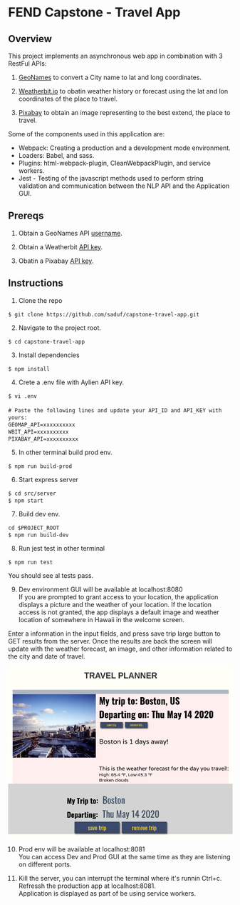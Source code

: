 # FEND Capstone - Travel App

## Overview

This project implements an asynchronous web app in combination with 3 RestFul APIs:

1. [GeoNames](http://www.geonames.org/export/web-services.html) to convert a City name to lat and long coordinates.

2. [Weatherbit.io](https://www.weatherbit.io/) to obatin weather history or forecast using the lat and lon coordinates of the place to travel.

3. [Pixabay](https://pixabay.com/api/docs/) to obtain an image representing to the best extend, the place to travel.

Some of the components used in this application are:

* Webpack: Creating a production and a development mode environment.
* Loaders: Babel, and sass.
* Plugins: html-webpack-plugin, CleanWebpackPlugin, and service workers.
* Jest - Testing of the javascript methods used to perform string validation and communication between the NLP API and the Application GUI.

## Prereqs

1. Obtain a GeoNames API [username](http://www.geonames.org/login).

2. Obtain a Weatherbit [API key](https://www.weatherbit.io/account/create).

3. Obatin a Pixabay [API key](https://pixabay.com/accounts/register/?source=main_nav_join).


## Instructions

1. Clone the repo

```
$ git clone https://github.com/saduf/capstone-travel-app.git
```

2. Navigate to the project root.
```
$ cd capstone-travel-app
```

3. Install dependencies
```
$ npm install
```

4. Crete a .env file with Aylien API key.
```
$ vi .env

# Paste the following lines and update your API_ID and API_KEY with yours:
GEOMAP_API=xxxxxxxxxx
WBIT_API=xxxxxxxxxx
PIXABAY_API=xxxxxxxxxx
```

5. In other terminal build prod env.
```
$ npm run build-prod
```

6. Start express server
```
$ cd src/server
$ npm start
```

7. Build dev env.
```
cd $PROJECT_ROOT
$ npm run build-dev
```

8. Run jest test in other terminal
```
$ npm run test
```

You should see al tests pass.

9. Dev environment GUI will be available at localhost:8080  
If you are prompted to grant access to your location, the application displays a picture and the weather of your location. If the location access is not granted, the app displays a default image and weather location of somewhere in Hawaii in the welcome screen.

Enter a information in the input fields, and press save trip large button to GET results from the server. Once the results are back the screen will update with the weather forecast, an image, and other information related to the city and date of travel.

![alt text](./src/client/media/screenshoot.png)

10. Prod env will be available at localhost:8081  
You can access Dev and Prod GUI at the same time as they are listening on different ports.

11. Kill the server, you can interrupt the terminal where it's runnin Ctrl+c.  
Refressh the production app at localhost:8081.  
Application is displayed as part of be using service workers.
